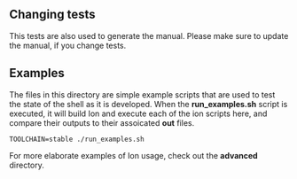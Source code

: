 ## Changing tests

This tests are also used to generate the manual.
Please make sure to update the manual, if you change tests.

## Examples

The files in this directory are simple example scripts that are used to test
the state of the shell as it is developed. When the **run_examples.sh** script
is executed, it will build Ion and execute each of the ion scripts here, and
compare their outputs to their assoicated **out** files.

```
TOOLCHAIN=stable ./run_examples.sh
```

For more elaborate examples of Ion usage, check out the **advanced** directory.
